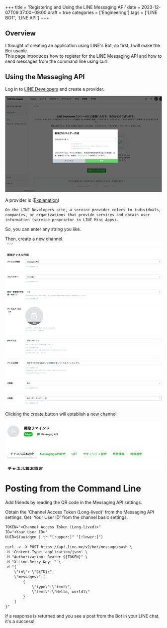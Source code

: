 +++
title = 'Registering and Using the LINE Messaging API'
date = 2023-12-07T09:37:00+09:00
draft = true
categories = ['Engineering']
tags = ['LINE BOT', 'LINE API']
+++

## Overview
I thought of creating an application using LINE's Bot, so first, I will make the Bot usable.  
This page introduces how to register for the LINE Messaging API and how to send messages from the command line using curl.

## Using the Messaging API
Log in to [LINE Developers](https://developers.line.biz/console/) and create a provider.

![Provider Creation Screen](img-002-001.png)

A provider is ([Explanation](https://developers.line.biz/ja/docs/line-developers-console/overview/#provider))
```
On the LINE Developers site, a service provider refers to individuals, companies, or organizations that provide services and obtain user information (service proprietor in LINE Mini Apps).
```

So, you can enter any string you like.

Then, create a new channel.
![Channel creation screen](img-002-002.png)

Clicking the create button will establish a new channel.

![Channel creation results](img-002-003.png)

# Posting from the Command Line
Add friends by reading the QR code in the Messaging API settings.

Obtain the 'Channel Access Token (Long-lived)' from the Messaging API settings.
Get 'Your User ID' from the channel basic settings.


```shell
TOKEN="<Channel Access Token (Long-lived)>"
ID="<Your User ID>"
UUID=$(uuidgen | tr "[:upper:]" "[:lower:]")

curl -v -X POST https://api.line.me/v2/bot/message/push \
-H 'Content-Type: application/json' \
-H "Authorization: Bearer ${TOKEN}" \
-H "X-Line-Retry-Key: " \
-d "{
    \"to\": \"${ID}\",
    \"messages\":[
        {
            \"type\":\"text\",
            \"text\":\"Hello, world1\"
        }
    ]
}"
```

If a response is returned and you see a post from the Bot in your LINE chat, it's a success!